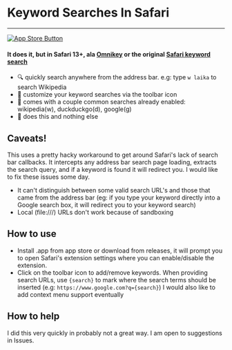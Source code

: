 # Keyword Searches In Safari
-----------------------
[![App Store Button](https://raw.githubusercontent.com/EddieCameron/keyword-searches-in-safari/master/App%20Store/AppStoreButton.svg?sanitized=true)](https://apps.apple.com/us/app/search-key/id1526844137?mt=12)

#### It does it, but in Safari 13+, ala [Omnikey](http://marioestrada.github.io/safari-omnikey/) or the original [Safari keyword search](http://safarikeywordsearch.aurlien.net)

- 🔍 quickly search anywhere from the address bar. e.g: type `w laika` to search Wikipedia
- 📝 customize your keyword searches via the toolbar icon
- 🥡 comes with a couple common searches already enabled: wikipedia(w), duckduckgo(d), google(g)
- 🧊 does this and nothing else

## Caveats!
This uses a pretty hacky workaround to get around Safari's lack of search bar callbacks. It intercepts any address bar search page loading, extracts the search query, and if a keyword is found it will redirect you. I would like to fix these issues some day.
- It can't distinguish between some valid search URL's and those that came from the address bar (eg: if you type your keyword directly into a Google search box, it will redirect you to your keyword search)
- Local (file:///) URLs don't work because of sandboxing

## How to use
- Install .app from app store or download from releases, it will prompt you to open Safari's extension settings where you can enable/disable the extension.
- Click on the toolbar icon to add/remove keywords. When providing search URLs, use `{search}` to mark where the search terms should be inserted (e.g: `https://www.google.com?q={search}`) I would also like to add context menu support eventually

## How to help
I did this very quickly in probably not a great way. I am open to suggestions in Issues.
